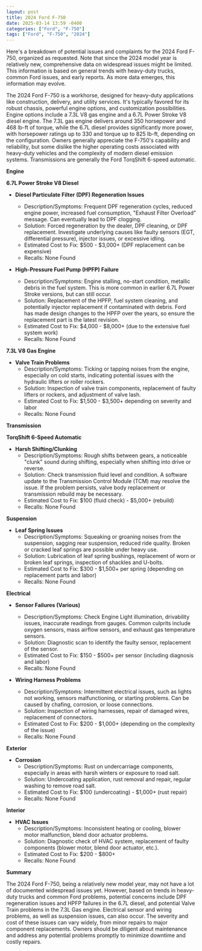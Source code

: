 ```yaml
---
layout: post
title: 2024 Ford F-750
date: 2025-03-14 13:59 -0400
categories: ["Ford", "F-750"]
tags: ["Ford", "F-750", "2024"]
---
```

Here's a breakdown of potential issues and complaints for the 2024 Ford F-750, organized as requested. Note that since the 2024 model year is relatively new, comprehensive data on widespread issues might be limited. This information is based on general trends with heavy-duty trucks, common Ford issues, and early reports. As more data emerges, this information may evolve.

The 2024 Ford F-750 is a workhorse, designed for heavy-duty applications like construction, delivery, and utility services. It's typically favored for its robust chassis, powerful engine options, and customization possibilities. Engine options include a 7.3L V8 gas engine and a 6.7L Power Stroke V8 diesel engine.  The 7.3L gas engine delivers around 350 horsepower and 468 lb-ft of torque, while the 6.7L diesel provides significantly more power, with horsepower ratings up to 330 and torque up to 825 lb-ft, depending on the configuration.  Owners generally appreciate the F-750's capability and reliability, but some dislike the higher operating costs associated with heavy-duty vehicles and the complexity of modern diesel emission systems. Transmissions are generally the Ford TorqShift 6-speed automatic.

**Engine**

**6.7L Power Stroke V8 Diesel**

*   **Diesel Particulate Filter (DPF) Regeneration Issues**
    *   Description/Symptoms: Frequent DPF regeneration cycles, reduced engine power, increased fuel consumption, "Exhaust Filter Overload" message. Can eventually lead to DPF clogging.
    *   Solution: Forced regeneration by the dealer, DPF cleaning, or DPF replacement.  Investigate underlying causes like faulty sensors (EGT, differential pressure), injector issues, or excessive idling.
    *   Estimated Cost to Fix: $500 - $3,000+ (DPF replacement can be expensive)
    *   Recalls: None Found

*   **High-Pressure Fuel Pump (HPFP) Failure**
    *   Description/Symptoms: Engine stalling, no-start condition, metallic debris in the fuel system. This is more common in earlier 6.7L Power Stroke versions, but can still occur.
    *   Solution: Replacement of the HPFP, fuel system cleaning, and potentially injector replacement if contaminated with debris. Ford has made design changes to the HPFP over the years, so ensure the replacement part is the latest revision.
    *   Estimated Cost to Fix: $4,000 - $8,000+ (due to the extensive fuel system work)
    *   Recalls: None Found

**7.3L V8 Gas Engine**

*   **Valve Train Problems**
    * Description/Symptoms: Ticking or tapping noises from the engine, especially on cold starts, indicating potential issues with the hydraulic lifters or roller rockers.
    * Solution: Inspection of valve train components, replacement of faulty lifters or rockers, and adjustment of valve lash.
    * Estimated Cost to Fix: $1,500 - $3,500+ depending on severity and labor
    * Recalls: None Found

**Transmission**

**TorqShift 6-Speed Automatic**

*   **Harsh Shifting/Clunking**
    *   Description/Symptoms:  Rough shifts between gears, a noticeable "clunk" sound during shifting, especially when shifting into drive or reverse.
    *   Solution:  Check transmission fluid level and condition.  A software update to the Transmission Control Module (TCM) may resolve the issue.  If the problem persists, valve body replacement or transmission rebuild may be necessary.
    *   Estimated Cost to Fix: $100 (fluid check) - $5,000+ (rebuild)
    *   Recalls: None Found

**Suspension**

*   **Leaf Spring Issues**
    *   Description/Symptoms: Squeaking or groaning noises from the suspension, sagging rear suspension, reduced ride quality.  Broken or cracked leaf springs are possible under heavy use.
    *   Solution: Lubrication of leaf spring bushings, replacement of worn or broken leaf springs, inspection of shackles and U-bolts.
    *   Estimated Cost to Fix: $300 - $1,500+ per spring (depending on replacement parts and labor)
    *   Recalls: None Found

**Electrical**

*   **Sensor Failures (Various)**
    *   Description/Symptoms:  Check Engine Light illumination, drivability issues, inaccurate readings from gauges.  Common culprits include oxygen sensors, mass airflow sensors, and exhaust gas temperature sensors.
    *   Solution: Diagnostic scan to identify the faulty sensor, replacement of the sensor.
    *   Estimated Cost to Fix: $150 - $500+ per sensor (including diagnosis and labor)
    *   Recalls: None Found

*   **Wiring Harness Problems**
    *   Description/Symptoms: Intermittent electrical issues, such as lights not working, sensors malfunctioning, or starting problems.  Can be caused by chafing, corrosion, or loose connections.
    *   Solution: Inspection of wiring harnesses, repair of damaged wires, replacement of connectors.
    *   Estimated Cost to Fix: $200 - $1,000+ (depending on the complexity of the issue)
    *   Recalls: None Found

**Exterior**

*   **Corrosion**
    *   Description/Symptoms: Rust on undercarriage components, especially in areas with harsh winters or exposure to road salt.
    *   Solution: Undercoating application, rust removal and repair, regular washing to remove road salt.
    *   Estimated Cost to Fix: $100 (undercoating) - $1,000+ (rust repair)
    *   Recalls: None Found

**Interior**

*   **HVAC Issues**
    *   Description/Symptoms: Inconsistent heating or cooling, blower motor malfunction, blend door actuator problems.
    *   Solution: Diagnostic check of HVAC system, replacement of faulty components (blower motor, blend door actuator, etc.).
    *   Estimated Cost to Fix: $200 - $800+
    *   Recalls: None Found

**Summary**

The 2024 Ford F-750, being a relatively new model year, may not have a lot of documented widespread issues yet. However, based on trends in heavy-duty trucks and common Ford problems, potential concerns include DPF regeneration issues and HPFP failures in the 6.7L diesel, and potential Valve Train problems in the 7.3L Gas engine. Electrical sensor and wiring problems, as well as suspension issues, can also occur. The severity and cost of these issues can vary widely, from minor repairs to major component replacements. Owners should be diligent about maintenance and address any potential problems promptly to minimize downtime and costly repairs.


